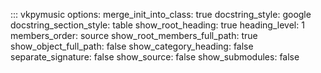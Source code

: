 ::: vkpymusic
    options:
        merge_init_into_class: true
        docstring_style: google
        docstring_section_style: table
        show_root_heading: true
        heading_level: 1
        members_order: source
        show_root_members_full_path: true
        show_object_full_path: false
        show_category_heading: false
        separate_signature: false
        show_source: false
        show_submodules: false